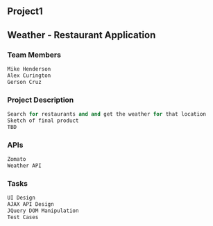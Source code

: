 ## Project1
## Weather - Restaurant Application

### Team Members 
```python
Mike Henderson
Alex Curington
Gerson Cruz
```
### Project Description
```python
Search for restaurants and and get the weather for that location
Sketch of final product
TBD
```
### APIs
```python
Zomato
Weather API
```
### Tasks
```python
UI Design
AJAX API Design
JQuery DOM Manipulation
Test Cases
```
